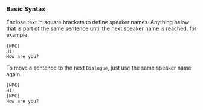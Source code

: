 ### Basic Syntax

Enclose text in square brackets to define speaker names. Anything below that is part of the same sentence until the next
speaker name is reached, for example:

```text
[NPC]
Hi!
How are you?
```

To move a sentence to the next `Dialogue`, just use the same speaker name again.

```text
[NPC] 
Hi!
[NPC]
How are you?
```
